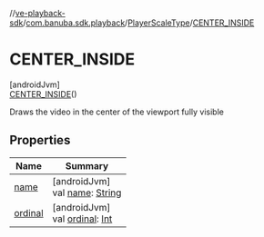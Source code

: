 //[ve-playback-sdk](../../../../index.md)/[com.banuba.sdk.playback](../../index.md)/[PlayerScaleType](../index.md)/[CENTER_INSIDE](index.md)

# CENTER_INSIDE

[androidJvm]\
[CENTER_INSIDE](index.md)()

Draws the video in the center of the viewport fully visible

## Properties

| Name | Summary |
|---|---|
| [name](../../-player-seek-strategy/-f-a-s-t/index.md#-372974862%2FProperties%2F1203721431) | [androidJvm]<br>val [name](../../-player-seek-strategy/-f-a-s-t/index.md#-372974862%2FProperties%2F1203721431): [String](https://kotlinlang.org/api/latest/jvm/stdlib/kotlin/-string/index.html) |
| [ordinal](../../-player-seek-strategy/-f-a-s-t/index.md#-739389684%2FProperties%2F1203721431) | [androidJvm]<br>val [ordinal](../../-player-seek-strategy/-f-a-s-t/index.md#-739389684%2FProperties%2F1203721431): [Int](https://kotlinlang.org/api/latest/jvm/stdlib/kotlin/-int/index.html) |

